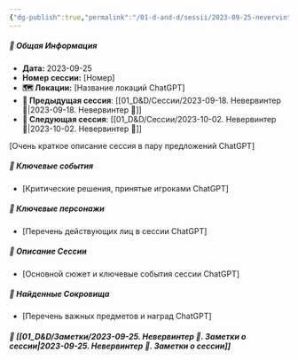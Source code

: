 ```yaml
---
{"dg-publish":true,"permalink":"/01-d-and-d/sessii/2023-09-25-nevervinter/","created":"2024-11-09T09:06:50.013+03:00","updated":"2024-11-09T15:55:49.153+03:00"}
---
```



##### 📅 Общая Информация

- **Дата:** 2023-09-25
- **Номер cессии:** [Номер]
- **🗺️ Локации:** [Название локаций ChatGPT]
- **🔗 Предыдущая сессия**: [[01_D&D/Сессии/2023-09-18. Невервинтер 🛑\|2023-09-18. Невервинтер 🛑]]
- **🔗 Следующая сессия**: [[01_D&D/Сессии/2023-10-02. Невервинтер 🛑\|2023-10-02. Невервинтер 🛑]]

[Очень краткое описание сессия в пару предложений ChatGPT]
##### 🔑 **Ключевые события** 
- [Критические решения, принятые игроками ChatGPT]
##### 🧍 **Ключевые персонажи** 
- [Перечень действующих лиц в сессии ChatGPT]
##### 📖 **Описание Сессии** 
- [Основной сюжет и ключевые события сессии ChatGPT]
##### 💎 **Найденные Сокровища** 
- [Перечень важных предметов и наград ChatGPT]
##### 📝 **[[01_D&D/Заметки/2023-09-25. Невервинтер 🛑. Заметки о сессии\|2023-09-25. Невервинтер 🛑. Заметки о сессии]]**